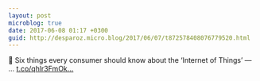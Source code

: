 ```yaml
---
layout: post
microblog: true
date: 2017-06-08 01:17 +0300
guid: http://desparoz.micro.blog/2017/06/07/t872578408076779520.html
---
```

🔗 Six things every consumer should know about the ‘Internet of Things’ — ... [t.co/qhlr3FmOk...](https://t.co/qhlr3FmOkY)
